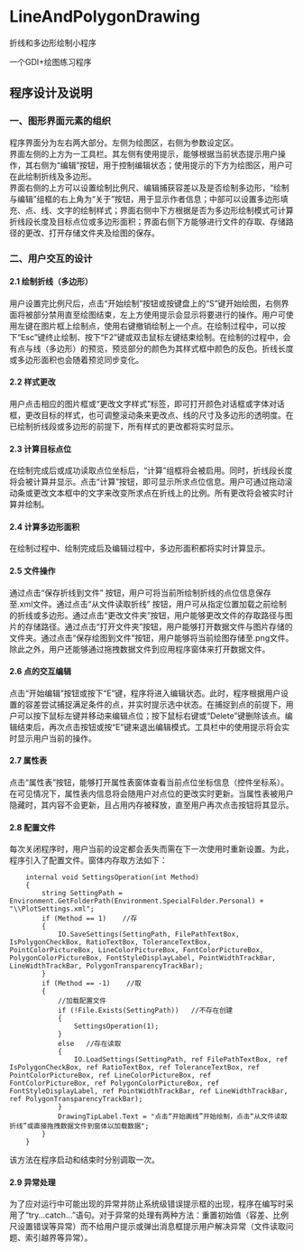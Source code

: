 # LineAndPolygonDrawing
折线和多边形绘制小程序

一个GDI+绘图练习程序

## 程序设计及说明
### 一、图形界面元素的组织
程序界面分为左右两大部分。左侧为绘图区，右侧为参数设定区。<br>
界面左侧的上方为一工具栏。其左侧有使用提示，能够根据当前状态提示用户操作，其右侧为“编辑”按钮，用于控制编辑状态；使用提示的下方为绘图区，用户可在此绘制折线及多边形。<br>
界面右侧的上方可以设置绘制比例尺、编辑捕获容差以及是否绘制多边形，“绘制与编辑”组框的右上角为“关于”按钮，用于显示作者信息；中部可以设置多边形填充、点、线、文字的绘制样式；界面右侧中下方根据是否为多边形绘制模式可计算折线段长度及目标点位或多边形面积；界面右侧下方能够进行文件的存取、存储路径的更改、打开存储文件夹及绘图的保存。

### 二、用户交互的设计
#### 2.1 绘制折线（多边形）
用户设置完比例尺后，点击“开始绘制”按钮或按键盘上的“S”键开始绘图，右侧界面将被部分禁用直至绘图结束，左上方使用提示会显示将要进行的操作。用户可使用左键在图片框上绘制点，使用右键撤销绘制上一个点。在绘制过程中，可以按下“Esc”键终止绘制、按下“F2”键或双击鼠标左键结束绘制。在绘制的过程中，会有点与线（多边形）的预览，预览部分的颜色为其样式框中颜色的反色。折线长度或多边形面积也会随着预览同步变化。

#### 2.2 样式更改
用户点击相应的图片框或“更改文字样式”标签，即可打开颜色对话框或字体对话框，更改目标的样式，也可调整滚动条来更改点、线的尺寸及多边形的透明度。在已绘制折线段或多边形的前提下，所有样式的更改都将实时显示。

#### 2.3 计算目标点位
在绘制完成后或成功读取点位坐标后，“计算”组框将会被启用。同时，折线段长度将会被计算并显示。点击“计算”按钮，即可显示所求点位信息。用户可通过拖动滚动条或更改文本框中的文字来改变所求点在折线上的比例。所有更改将会被实时计算并绘制。

#### 2.4 计算多边形面积
在绘制过程中、绘制完成后及编辑过程中，多边形面积都将实时计算显示。

#### 2.5 文件操作
通过点击“保存折线到文件” 按钮，用户可将当前所绘制折线的点位信息保存至.xml文件。通过点击“从文件读取折线” 按钮，用户可从指定位置加载之前绘制的折线或多边形。通过点击“更改文件夹”按钮，用户能够更改文件的存取路径与图片的存储路径。通过点击“打开文件夹”按钮，用户能够打开数据文件与图片存储的文件夹。通过点击“保存绘图到文件”按钮，用户能够将当前绘图存储至.png文件。<br>
除此之外，用户还能够通过拖拽数据文件到应用程序窗体来打开数据文件。

#### 2.6 点的交互编辑
点击“开始编辑”按钮或按下“E”键，程序将进入编辑状态。此时，程序根据用户设置的容差尝试捕捉满足条件的点，并实时提示选中状态。在捕捉到点的前提下，用户可以按下鼠标左键并移动来编辑点位；按下鼠标右键或“Delete”键删除该点。编辑结束后，再次点击按钮或按“E”键来退出编辑模式。工具栏中的使用提示将会实时显示用户当前的操作。

#### 2.7 属性表
点击“属性表”按钮，能够打开属性表窗体查看当前点位坐标信息（控件坐标系）。在可见情况下，属性表内信息将会随用户对点位的更改实时更新。当属性表被用户隐藏时，其内容不会更新，且占用内存被释放，直至用户再次点击按钮将其显示。

#### 2.8 配置文件
每次关闭程序时，用户当前的设定都会丢失而需在下一次使用时重新设置。为此，程序引入了配置文件。窗体内存取方法如下：

        internal void SettingsOperation(int Method)
        {
            string SettingPath = Environment.GetFolderPath(Environment.SpecialFolder.Personal) + "\\PlotSettings.xml";
            if (Method == 1)    //存
            {
                IO.SaveSettings(SettingPath, FilePathTextBox, IsPolygonCheckBox, RatioTextBox, ToleranceTextBox, PointColorPictureBox, LineColorPictureBox, FontColorPictureBox, PolygonColorPictureBox, FontStyleDisplayLabel, PointWidthTrackBar, LineWidthTrackBar, PolygonTransparencyTrackBar);
            }
            if (Method == -1)    //取
            {
                //加载配置文件
                if (!File.Exists(SettingPath))   //不存在创建
                {
                    SettingsOperation(1);
                }
                else   //存在读取
                {
                    IO.LoadSettings(SettingPath, ref FilePathTextBox, ref IsPolygonCheckBox, ref RatioTextBox, ref ToleranceTextBox, ref PointColorPictureBox, ref LineColorPictureBox, ref FontColorPictureBox, ref PolygonColorPictureBox, ref FontStyleDisplayLabel, ref PointWidthTrackBar, ref LineWidthTrackBar, ref PolygonTransparencyTrackBar);
                }
                DrawingTipLabel.Text = "点击“开始画线”开始绘制，点击“从文件读取折线”或直接拖拽数据文件到窗体以加载数据";
            }
        }

该方法在程序启动和结束时分别调取一次。

#### 2.9 异常处理
为了应对运行中可能出现的异常并防止系统级错误提示框的出现，程序在编写时采用了“try…catch…”语句。对于异常的处理有两种方法：重置初始值（容差、比例尺设置错误等异常）而不给用户提示或弹出消息框提示用户解决异常（文件读取问题、索引越界等异常）。
